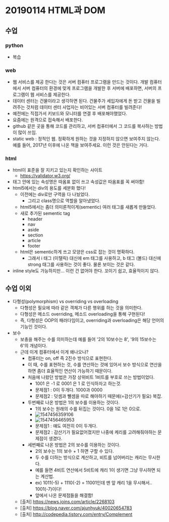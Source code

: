 # 20190114 HTML과 DOM

## 수업

### python

- 복습



### web

- 웹 서비스를 제공 한다는 것은 서버 컴퓨터 프로그램을 만드는 것이다. 개발 컴퓨터에서 서버 컴퓨터의 환경에 맞게 프로그램을 개발한 후 서버에 배포하면, 서버의 프로그램이 웹 서비스를 제공한다.
- 데이터 센터는 건물이라고 생각하면 된다. 건물주가 세입자에게 돈 받고 건물을 빌려주는 것처럼 데이터 센터 사업자는 비어있는 서버 컴퓨터를 빌려준다!
- 예전에는 직접가서 키보드와 모니터를 연결 후 배포해야했었다.
- 요즘에는 원격으로 접속해서 배포한다.
- github 같은 곳을 통해 코드를 관리하고, 서버 컴퓨터에서 그 코드를 복사하는 방법이 많이 쓰임.
- static web : 정적인 웹. 정확하게 원하는 것을 지정하지 않으면 보여주지 않는다. 예를 들어, 2017년 이후에 나온 책을 보여주세요. 이런 것은 안된다는 거다.



### html

- html이 표준을 잘 지키고 있는지 확인하는 사이트
  - https://validator.w3.org/
- 태그 안에 있는 속성명은 따옴표 없이 쓰고 속성값은 따옴표를 꼭 써야함!
- html5에서는 div의 용도를 세분화 했다!
  - 이전에는 div로만 구역을 다 나눴었다.
    - 그리고 class명으로 역할을 알아냈었다.
  - html5에서는 좀더 의미론적이게(sementic) 여러 태그를 새롭게 만들었다.
  - 새로 추가된 sementic tag
    - header
    - nav
    - aside
    - section
    - article
    - footer
  - html은 sementic하게 쓰고 모양은 css로 잡는 것이 명확하다.
    - 그래서 i 태그 (이탤릭) 대신에 em 태그를 사용하고, b 태그 (볼드) 대신에 strong 태그를 사용하는 것이 좋다. 물론 보이는 것은 같다.
- inline style도 가능하지만... 이런 건 없어야 한다. 꼬이기 쉽고, 효율적이지 않다.









## 수업 이외

- 다형성(polymorphism) vs overriding vs overloading
  - 다형성은 필요에 따라 같은 객체가 다른 행위를 하는 것을 의미한다.
  - 다형성은 메소드 overriding, 메소드 overloading을 통해 구현된다!
  - 즉, 다형성은 OOP의 패러다임이고, overriding과 overloading은 해당 언어의 기능인 것이다.
- 보수
  - 보충을 해주는 수를 의미하는데 예를 들어 '2의 10보수는 8', '9의 15보수는 6'의 개념이다.
  - 근데 이게 컴퓨터에서 이게 왜나오나?
    - 컴퓨터는 on, off 즉 2진수 방식으로 표현한다.
    - 이 때, 수를 표현하는 것, 수를 연산하는 것에 있어서 보수 방식으로 연산을 하면 좀더 효율적인 연산이 가능하기 때문이다.
    - 처음에 나왔던 방법은 가장 상위비트 1비트를 부호로 쓰는 방법이었다.
      - 1001 은 -1 로 0001 은 1 로 인식하자고 하는것.
      - 문제점1 : 0이 두개다. 1000과 0000
      - 문제점2 : 덧셈과 뺄셈을 따로 해야하기 때문에(=감산기가 필요) 복잡.
    - 두번째로 나온 방법은 1의 보수를 이용하는 것이다.
      - 1의 보수는 원래의 수를 뒤집는 것이다. 0을 1로 1은 0으로.
      - ![1547456359106](20190114_HTML과_DOM.assets/1547456359106.png)
      - ![1547456465953](20190114_HTML과_DOM.assets/1547456465953.png)
      - 문제점1 : 얘도 여전히 0이 두개다.
      - 문제점2 : 감산기가 필요없어졌지만 나중에 케리를 고려해줘야하는 문제점이 생겼다.
    - 세번째로 나온 방법은 2의 보수를 이용하는 것이다.
      - 2의 보수는 1의 보수 + 1 하면 구할 수 있다.
      - 두 수를 더하는 방식으로 계산하고, 비트를 넘어버리는 캐리는 무시한다.
      - 예를 들면 4비트 연산에서 5비트에 캐리 1이 생기면 그냥 무시하면 되는 계산법.
      - ex) 1011(-5) + 1110(-2) = 11001인데 맨 앞 캐리 1을 무시해서.. 1001(-7)이다!
      - 앞에서 나온 문제점들을 해결함!
  - [출처] https://news.joins.com/article/2268103
  - [출처] https://blog.naver.com/ajunhyuk/40020654783
  - [출처] http://codepedia.tistory.com/entry/Complement
